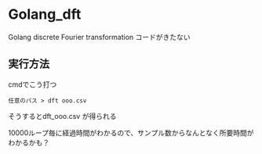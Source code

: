 # Golang_dft
Golang discrete Fourier transformation コードがきたない

## 実行方法

cmdでこう打つ
```
任意のパス > dft ooo.csv
```
そうするとdft_ooo.csv が得られる

10000ループ毎に経過時間がわかるので、サンプル数からなんとなく所要時間がわかるかも？
